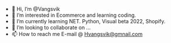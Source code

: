 - 👋 Hi, I’m @Vangsvik
- 👀 I’m interested in Ecommerce and learning coding.
- 🌱 I’m currently learning NET. Python, Visual beta 2022, Shopify.
- 💞️ I’m looking to collaborate on ...
- 📫 How to reach me E-mail @ Hvangsvik@gmnail.com

<!---
Vangsvik/Vangsvik is a ✨ special ✨ repository because its `README.md` (this file) appears on your GitHub profile.
You can click the Preview link to take a look at your changes.
--->
